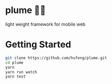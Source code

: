 # plume 🚀🚀
light weight framework for mobile web

# Getting Started

```sh
git clone https://github.com/hufeng/plume.git
cd plume
yarn
yarn run watch
yarn test
```
